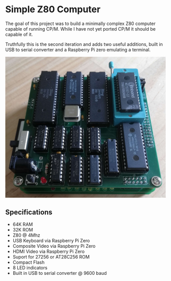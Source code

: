 # Simple Z80 Computer
The goal of this project was to build a minimally complex Z80 computer capable of running CP/M. While I have  not yet ported CP/M it should be capable of it.

Truthfully this is the second iteration and adds two useful additions, built in USB to serial converter and a Raspberry Pi zero emulating a terminal.


![Screenshot](images\simple_Z80_system.jpg)

## Specifications ##
* 64K RAM
* 32K ROM
* Z80 @ 4Mhz
* USB Keyboard via Raspberry Pi Zero
* Composite Video via Raspberry Pi Zero
* HDMI Video via Raspberry Pi Zero
* Suport for 27256 or AT28C256 ROM
* Compact Flash
* 8 LED indicators
* Built in USB to serial converter @ 9600 baud

